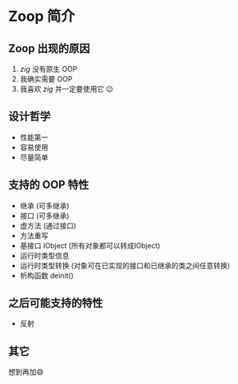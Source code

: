 # Zoop 简介

## Zoop 出现的原因
1. *zig* 没有原生 OOP
2. 我确实需要 OOP
3. 我喜欢 *zig* 并一定要使用它 :wink:

## 设计哲学
- 性能第一
- 容易使用
- 尽量简单

## 支持的 OOP 特性
- 继承 (可多继承)
- 接口 (可多继承)
- 虚方法 (通过接口)
- 方法重写
- 基接口 IObject (所有对象都可以转成IObject)
- 运行时类型信息
- 运行时类型转换 (对象可在已实现的接口和已继承的类之间任意转换)
- 析构函数 deinit()

## 之后可能支持的特性
- 反射

## 其它
想到再加:smile: